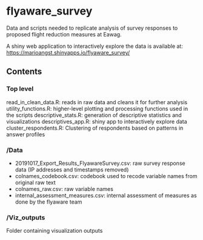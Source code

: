 # flyaware_survey

Data and scripts needed to replicate analysis of survey responses to proposed flight reduction measures at Eawag.

A shiny web application to interactively explore the data is available at: https://marioangst.shinyapps.io/flyaware_survey/

## Contents

### Top level

read_in_clean_data.R: reads in raw data and cleans it for further analysis
utility_functions.R: higher-level plotting and processing functions used in the scripts
descriptive_stats.R: generation of descriptive statistics and visualizations
descriptives_app.R: shiny app to interactively explore data
cluster_respondents.R: Clustering of respondents based on patterns in answer profiles

### /Data

- 20191017_Export_Results_FlyawareSurvey.csv: raw survey response data (IP addresses and timestamps removed)
- colnames_codebook.csv: codebook used to recode variable names from original raw text
- colnames_raw.csv: raw variable names
- internal_assessment_measures.csv: internal assessment of measures as done by the flyaware team

### /Viz_outputs

Folder containing visualization outputs
